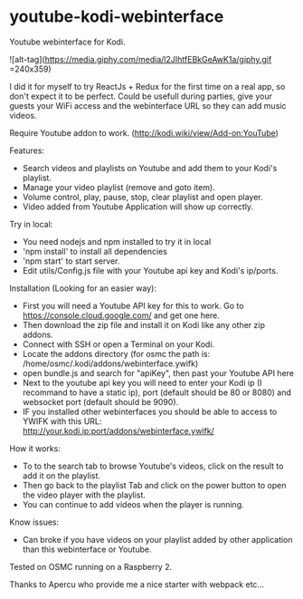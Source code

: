 # youtube-kodi-webinterface

Youtube webinterface for Kodi.

![alt-tag](https://media.giphy.com/media/l2JIhtfEBkGeAwK1a/giphy.gif =240x359)

I did it for myself to try ReactJs + Redux for the first time on a real app, so don't expect it to be perfect.
Could be usefull during parties, give your guests your WiFi access and the webinterface URL so they can
add music videos.

Require Youtube addon to work. (http://kodi.wiki/view/Add-on:YouTube)

Features:
 - Search videos and playlists on Youtube and add them to your Kodi's playlist.
 - Manage your video playlist (remove and goto item).
 - Volume control, play, pause, stop, clear playlist and open player.
 - Video added from Youtube Application will show up correctly.

Try in local:
 - You need nodejs and npm installed to try it in local
 - 'npm install' to install all dependencies
 - 'npm start' to start server.
 - Edit utils/Config.js file with your Youtube api key and Kodi's ip/ports.

Installation (Looking for an easier way):

 - First you will need a Youtube API key for this to work. Go to https://console.cloud.google.com/ and get one here.
 - Then download the zip file and install it on Kodi like any other zip addons.
 - Connect with SSH or open a Terminal on your Kodi.
 - Locate the addons directory (for osmc the path is: /home/osmc/.kodi/addons/webinterface.ywifk)
 - open bundle.js and search for "apiKey", then past your Youtube API here
 - Next to the youtube api key you will need to enter your Kodi ip (I recommand to have a static ip), port (default should be 80 or 8080) and websocket port (default should be 9090).
- IF you installed other webinterfaces you should be able to access to YWIFK with this URL: http://your.kodi.ip:port/addons/webinterface.ywifk/ 

How it works:

 - To to the search tab to browse Youtube's videos, click on the result to add it on the playlist.
 - Then go back to the playlist Tab and click on the power button to open the video player with the playlist.
 - You can continue to add videos when the player is running.

Know issues:
 - Can broke if you have videos on your playlist added by other application than this webinterface or Youtube.

Tested on OSMC running on a Raspberry 2.

Thanks to Apercu who provide me a nice starter with webpack etc...
